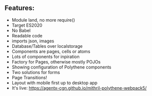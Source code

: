 
## Features:
+ Module land, no more require()
+ Target ES2020
+ No Babel
+ Readable code
+ imports json, images
+ Database/Tables over localstorage
+ Components are pages, cells or atoms
+ Lots of components for inpiration
+ Factory for Pages, otherwise mostly POJOs
+ Showing configuration of Polythene components
+ Two solutions for forms
+ Page Transitions!
+ Layout with mobile first up to desktop app
+ It's live: https://agentx-cgn.github.io/mithril-polythene-webpack5/

